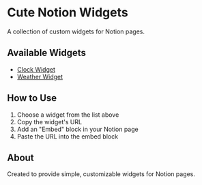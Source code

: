 # Cute Notion Widgets
A collection of custom widgets for Notion pages.

## Available Widgets
- [Clock Widget](https://aliangelinaaa.github.io/cutenotionwidgets/wordCount/)
- [Weather Widget](https://aliangelinaaa.github.io/cutenotionwidgets/weather)
<!-- Add more widgets as you create them -->

## How to Use
1. Choose a widget from the list above
2. Copy the widget's URL
3. Add an "Embed" block in your Notion page
4. Paste the URL into the embed block

## About
Created to provide simple, customizable widgets for Notion pages.
